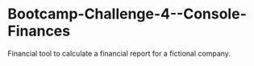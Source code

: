 # Bootcamp-Challenge-4--Console-Finances
Financial tool to calculate a financial report for a fictional company.
